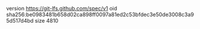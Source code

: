 version https://git-lfs.github.com/spec/v1
oid sha256:be0983481b658d02ca898ff0097a81ed2c53bfdec3e50de3008c3a95d517d4bd
size 4810
